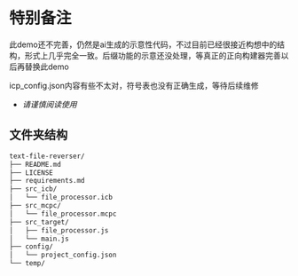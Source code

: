 # 特别备注

此demo还不完善，仍然是ai生成的示意性代码，不过目前已经很接近构想中的结构，形式上几乎完全一致。后缀功能的示意还没处理，等真正的正向构建器完善以后再替换此demo

icp_config.json内容有些不太对，符号表也没有正确生成，等待后续维修

* *请谨慎阅读使用*

## 文件夹结构

```markdown
text-file-reverser/
├── README.md
├── LICENSE
├── requirements.md
├── src_icb/
│   └── file_processor.icb
├── src_mcpc/
│   └── file_processor.mcpc
├── src_target/
│   ├── file_processor.js 
│   └── main.js 
├── config/
│   └── project_config.json
└── temp/

```

